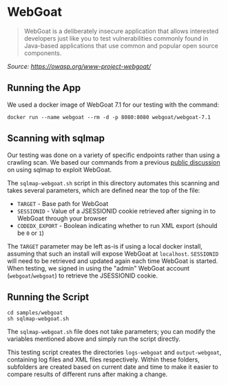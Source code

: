 # WebGoat

> WebGoat is a deliberately insecure application that allows interested developers just like you to test vulnerabilities commonly found in Java-based applications that use common and popular open source components.

_Source: https://owasp.org/www-project-webgoat/_

## Running the App

We used a docker image of WebGoat 7.1 for our testing with the command:

```
docker run --name webgoat --rm -d -p 8080:8080 webgoat/webgoat-7.1
```

## Scanning with sqlmap

Our testing was done on a variety of specific endpoints rather than using a crawling scan. We based our commands from a previous [public discussion](https://sourceforge.net/p/sqlmap/mailman/message/34536009/) on using sqlmap to exploit WebGoat.

The `sqlmap-webgoat.sh` script in this directory automates this scanning and takes several parameters, which are defined near the top of the file:

- `TARGET` - Base path for WebGoat
- `SESSIONID` - Value of a JSESSIONID cookie retrieved after signing in to WebGoat through your browser
- `CODEDX_EXPORT` - Boolean indicating whether to run XML export (should be `0` or `1`)

The `TARGET` parameter may be left as-is if using a local docker install, assuming that such an install will expose WebGoat at `localhost`. `SESSIONID` will need to be retrieved and updated again each time WebGoat is started. When testing, we signed in using the "admin" WebGoat account (`webgoat`/`webgoat`) to retrieve the JSESSIONID cookie.

## Running the Script

```
cd samples/webgoat
sh sqlmap-webgoat.sh
```

The `sqlmap-webgoat.sh` file does not take parameters; you can modify the variables mentioned above and simply run the script directly.

This testing script creates the directories `logs-webgoat` and `output-webgoat`, containing log files and XML files respectively. Within these folders, subfolders are created based on current date and time to make it easier to compare results of different runs after making a change.

